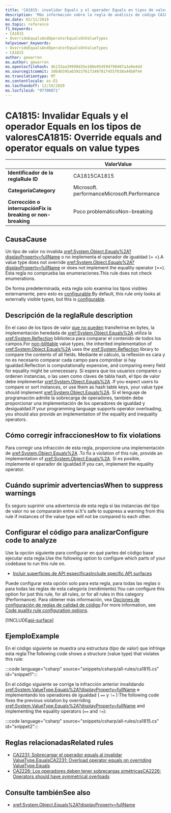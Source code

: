 ```yaml
---
title: 'CA1815: invalidar Equals y el operador Equals en tipos de valor (análisis de código)'
description: 'Más información sobre la regla de análisis de código CA1815: invalidar Equals y el operador Equals en los tipos de valor'
ms.date: 03/11/2019
ms.topic: reference
f1_keywords:
- CA1815
- OverrideEqualsAndOperatorEqualsOnValueTypes
helpviewer_keywords:
- OverrideEqualsAndOperatorEqualsOnValueTypes
- CA1815
author: gewarren
ms.author: gewarren
ms.openlocfilehash: 4b133aa39990d35e100e954594798407a3a0e4dd
ms.sourcegitcommit: 3d6d6595a03915f617349781f455f838a44b0f44
ms.translationtype: MT
ms.contentlocale: es-ES
ms.lasthandoff: 12/19/2020
ms.locfileid: "97700871"
---
```

# <a name="ca1815-override-equals-and-operator-equals-on-value-types"></a><span data-ttu-id="dd730-103">CA1815: Invalidar Equals y el operador Equals en los tipos de valores</span><span class="sxs-lookup"><span data-stu-id="dd730-103">CA1815: Override equals and operator equals on value types</span></span>

| | <span data-ttu-id="dd730-104">Valor</span><span class="sxs-lookup"><span data-stu-id="dd730-104">Value</span></span> |
|-|-|
| <span data-ttu-id="dd730-105">**Identificador de la regla**</span><span class="sxs-lookup"><span data-stu-id="dd730-105">**Rule ID**</span></span> |<span data-ttu-id="dd730-106">CA1815</span><span class="sxs-lookup"><span data-stu-id="dd730-106">CA1815</span></span>|
| <span data-ttu-id="dd730-107">**Categoría**</span><span class="sxs-lookup"><span data-stu-id="dd730-107">**Category**</span></span> |<span data-ttu-id="dd730-108">Microsoft. performance</span><span class="sxs-lookup"><span data-stu-id="dd730-108">Microsoft.Performance</span></span>|
| <span data-ttu-id="dd730-109">**Corrección o interrupción**</span><span class="sxs-lookup"><span data-stu-id="dd730-109">**Fix is breaking or non-breaking**</span></span> |<span data-ttu-id="dd730-110">Poco problemático</span><span class="sxs-lookup"><span data-stu-id="dd730-110">Non-breaking</span></span>|

## <a name="cause"></a><span data-ttu-id="dd730-111">Causa</span><span class="sxs-lookup"><span data-stu-id="dd730-111">Cause</span></span>

<span data-ttu-id="dd730-112">Un tipo de valor no invalida <xref:System.Object.Equals%2A?displayProperty=fullName> o no implementa el operador de igualdad (= =).</span><span class="sxs-lookup"><span data-stu-id="dd730-112">A value type does not override <xref:System.Object.Equals%2A?displayProperty=fullName> or does not implement the equality operator (==).</span></span> <span data-ttu-id="dd730-113">Esta regla no comprueba las enumeraciones.</span><span class="sxs-lookup"><span data-stu-id="dd730-113">This rule does not check enumerations.</span></span>

<span data-ttu-id="dd730-114">De forma predeterminada, esta regla solo examina los tipos visibles externamente, pero esto es [configurable](#configure-code-to-analyze).</span><span class="sxs-lookup"><span data-stu-id="dd730-114">By default, this rule only looks at externally visible types, but this is [configurable](#configure-code-to-analyze).</span></span>

## <a name="rule-description"></a><span data-ttu-id="dd730-115">Descripción de la regla</span><span class="sxs-lookup"><span data-stu-id="dd730-115">Rule description</span></span>

<span data-ttu-id="dd730-116">En el caso de los tipos de valor [que no pueden](../../../framework/interop/blittable-and-non-blittable-types.md) transferirse en bytes, la implementación heredada de <xref:System.Object.Equals%2A> utiliza la <xref:System.Reflection> biblioteca para comparar el contenido de todos los campos.</span><span class="sxs-lookup"><span data-stu-id="dd730-116">For [non-blittable](../../../framework/interop/blittable-and-non-blittable-types.md) value types, the inherited implementation of <xref:System.Object.Equals%2A> uses the <xref:System.Reflection> library to compare the contents of all fields.</span></span> <span data-ttu-id="dd730-117">Mediante el cálculo, la reflexión es cara y no es necesario comparar cada campo para comprobar si hay igualdad.</span><span class="sxs-lookup"><span data-stu-id="dd730-117">Reflection is computationally expensive, and comparing every field for equality might be unnecessary.</span></span> <span data-ttu-id="dd730-118">Si espera que los usuarios comparen u ordenen instancias, o las usen como claves de tabla hash, el tipo de valor debe implementar <xref:System.Object.Equals%2A> .</span><span class="sxs-lookup"><span data-stu-id="dd730-118">If you expect users to compare or sort instances, or use them as hash table keys, your value type should implement <xref:System.Object.Equals%2A>.</span></span> <span data-ttu-id="dd730-119">Si el lenguaje de programación admite la sobrecarga de operadores, también debe proporcionar una implementación de los operadores de igualdad y desigualdad.</span><span class="sxs-lookup"><span data-stu-id="dd730-119">If your programming language supports operator overloading, you should also provide an implementation of the equality and inequality operators.</span></span>

## <a name="how-to-fix-violations"></a><span data-ttu-id="dd730-120">Cómo corregir infracciones</span><span class="sxs-lookup"><span data-stu-id="dd730-120">How to fix violations</span></span>

<span data-ttu-id="dd730-121">Para corregir una infracción de esta regla, proporcione una implementación de <xref:System.Object.Equals%2A> .</span><span class="sxs-lookup"><span data-stu-id="dd730-121">To fix a violation of this rule, provide an implementation of <xref:System.Object.Equals%2A>.</span></span> <span data-ttu-id="dd730-122">Si es posible, implemente el operador de igualdad.</span><span class="sxs-lookup"><span data-stu-id="dd730-122">If you can, implement the equality operator.</span></span>

## <a name="when-to-suppress-warnings"></a><span data-ttu-id="dd730-123">Cuándo suprimir advertencias</span><span class="sxs-lookup"><span data-stu-id="dd730-123">When to suppress warnings</span></span>

<span data-ttu-id="dd730-124">Es seguro suprimir una advertencia de esta regla si las instancias del tipo de valor no se compararán entre sí.</span><span class="sxs-lookup"><span data-stu-id="dd730-124">It's safe to suppress a warning from this rule if instances of the value type will not be compared to each other.</span></span>

## <a name="configure-code-to-analyze"></a><span data-ttu-id="dd730-125">Configurar el código para analizar</span><span class="sxs-lookup"><span data-stu-id="dd730-125">Configure code to analyze</span></span>

<span data-ttu-id="dd730-126">Use la opción siguiente para configurar en qué partes del código base ejecutar esta regla.</span><span class="sxs-lookup"><span data-stu-id="dd730-126">Use the following option to configure which parts of your codebase to run this rule on.</span></span>

- [<span data-ttu-id="dd730-127">Incluir superficies de API específicas</span><span class="sxs-lookup"><span data-stu-id="dd730-127">Include specific API surfaces</span></span>](#include-specific-api-surfaces)

<span data-ttu-id="dd730-128">Puede configurar esta opción solo para esta regla, para todas las reglas o para todas las reglas de esta categoría (rendimiento).</span><span class="sxs-lookup"><span data-stu-id="dd730-128">You can configure this option for just this rule, for all rules, or for all rules in this category (Performance).</span></span> <span data-ttu-id="dd730-129">Para obtener más información, vea [Opciones de configuración de reglas de calidad de código](../code-quality-rule-options.md).</span><span class="sxs-lookup"><span data-stu-id="dd730-129">For more information, see [Code quality rule configuration options](../code-quality-rule-options.md).</span></span>

[!INCLUDE[api-surface](~/includes/code-analysis/api-surface.md)]

## <a name="example"></a><span data-ttu-id="dd730-130">Ejemplo</span><span class="sxs-lookup"><span data-stu-id="dd730-130">Example</span></span>

<span data-ttu-id="dd730-131">En el código siguiente se muestra una estructura (tipo de valor) que infringe esta regla:</span><span class="sxs-lookup"><span data-stu-id="dd730-131">The following code shows a structure (value type) that violates this rule:</span></span>

:::code language="csharp" source="snippets/csharp/all-rules/ca1815.cs" id="snippet1":::

<span data-ttu-id="dd730-132">En el código siguiente se corrige la infracción anterior invalidando <xref:System.ValueType.Equals%2A?displayProperty=fullName> e implementando los operadores de igualdad ( `==` y `!=` ):</span><span class="sxs-lookup"><span data-stu-id="dd730-132">The following code fixes the previous violation by overriding <xref:System.ValueType.Equals%2A?displayProperty=fullName> and implementing the equality operators (`==` and `!=`):</span></span>

:::code language="csharp" source="snippets/csharp/all-rules/ca1815.cs" id="snippet2":::

## <a name="related-rules"></a><span data-ttu-id="dd730-133">Reglas relacionadas</span><span class="sxs-lookup"><span data-stu-id="dd730-133">Related rules</span></span>

- [<span data-ttu-id="dd730-134">CA2231: Sobrecargar el operador equals al invalidar ValueType.Equals</span><span class="sxs-lookup"><span data-stu-id="dd730-134">CA2231: Overload operator equals on overriding ValueType.Equals</span></span>](ca2231.md)
- [<span data-ttu-id="dd730-135">CA2226: Los operadores deben tener sobrecargas simétricas</span><span class="sxs-lookup"><span data-stu-id="dd730-135">CA2226: Operators should have symmetrical overloads</span></span>](ca2226.md)

## <a name="see-also"></a><span data-ttu-id="dd730-136">Consulte también</span><span class="sxs-lookup"><span data-stu-id="dd730-136">See also</span></span>

- <xref:System.Object.Equals%2A?displayProperty=fullName>
